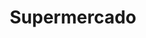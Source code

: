 ---
title: "Supermercado"
url: /ciudad-autonoma-de-buenos-aires/supermercado-avenida-general-las-heras/
shop: supermercado
---